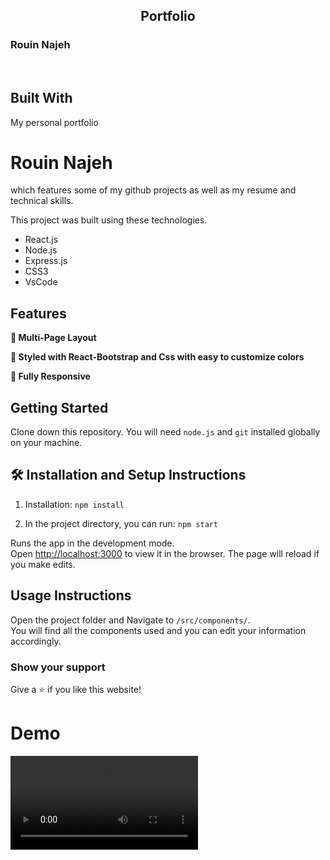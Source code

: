 <h2 align="center">
  Portfolio<br/>
  <h3 >Rouin Najeh</h3>
</h2>


<br/>

## Built With

My personal portfolio <h1>Rouin Najeh</h1> which features some of my github projects as well as my resume and technical skills.<br/>

This project was built using these technologies.

- React.js
- Node.js
- Express.js
- CSS3
- VsCode


## Features

**📖 Multi-Page Layout**

**🎨 Styled with React-Bootstrap and Css with easy to customize colors**

**📱 Fully Responsive**

## Getting Started

Clone down this repository. You will need `node.js` and `git` installed globally on your machine.

## 🛠 Installation and Setup Instructions

1. Installation: `npm install`

2. In the project directory, you can run: `npm start`

Runs the app in the development mode.\
Open [http://localhost:3000](http://localhost:3000) to view it in the browser.
The page will reload if you make edits.

## Usage Instructions

Open the project folder and Navigate to `/src/components/`. <br/>
You will find all the components used and you can edit your information accordingly.

### Show your support

Give a ⭐ if you like this website!
<h1>Demo</h1>
<video>
  <source src="./src/Assets/video_protfolio.mp4" autoplay="true" type="video/mp4">


   <a href="./src/Assets/video_protfolio.mp4">un lien pour télécharger la vidéo</a>
</video>

